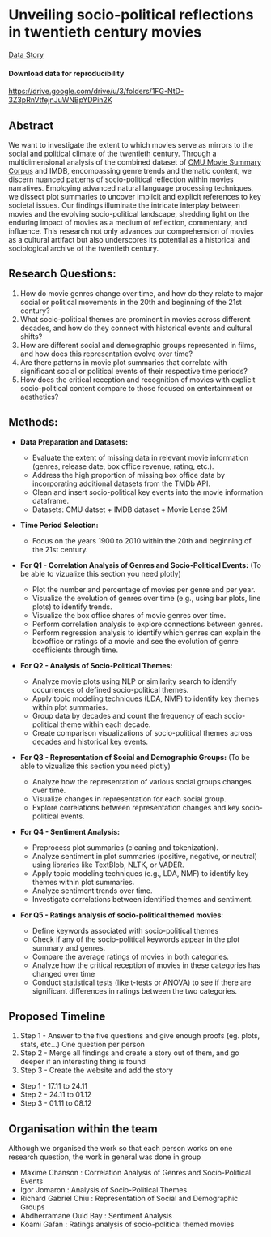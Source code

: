 # Unveiling socio-political reflections in twentieth century movies

[Data Story](https://ada-2023-project-padawans-8bq993byh5h9xcgsyrauxz.streamlit.app/)


#### Download data for reproducibility
https://drive.google.com/drive/u/3/folders/1FG-NtD-3Z3pRnVtfejnJuWNBpYDPin2K


## Abstract

We want to investigate the extent to which movies serve as mirrors to the social and political climate of the twentieth century. Through a multidimensional analysis of the combined dataset of [CMU Movie Summary Corpus](http://www.cs.cmu.edu/~ark/personas/) and IMDB, encompassing genre trends and thematic content, we discern nuanced patterns of socio-political reflection within movies narratives. Employing advanced natural language processing techniques, we dissect plot summaries to uncover implicit and explicit references to key societal issues. Our findings illuminate the intricate interplay between movies and the evolving socio-political landscape, shedding light on the enduring impact of movies as a medium of reflection, commentary, and influence. This research not only advances our comprehension of movies as a cultural artifact but also underscores its potential as a historical and sociological archive of the twentieth century.


## Research Questions:
1. How do movie genres change over time, and how do they relate to major social or political movements in the 20th and beginning of the 21st century?
2. What socio-political themes are prominent in movies across different decades, and how do they connect with historical events and cultural shifts?
3. How are different social and demographic groups represented in films, and how does this representation evolve over time?
4. Are there patterns in movie plot summaries that correlate with significant social or political events of their respective time periods?
5. How does the critical reception and recognition of movies with explicit socio-political content compare to those focused on entertainment or aesthetics?



## Methods:
- **Data Preparation and Datasets:**
  - Evaluate the extent of missing data in relevant movie information (genres, release date, box office revenue, rating, etc.).
  - Address the high proportion of missing box office data by incorporating additional datasets from the TMDb API.
  - Clean and insert socio-political key events into the movie information dataframe.
  - Datasets: CMU datset + IMDB dataset + Movie Lense 25M
- **Time Period Selection:**
  - Focus on the years 1900 to 2010 within the 20th and beginning of the 21st century.

- **For Q1 - Correlation Analysis of Genres and Socio-Political Events:**
(To be able to vizualize this section you need plotly)
  - Plot the number and percentage of movies per genre and per year.
  - Visualize the evolution of genres over time (e.g., using bar plots, line plots) to identify trends.
  - Visualize the box office shares of movie genres over time.
  - Perform correlation analysis to explore connections between genres.
  - Perform regression analysis to identify which genres can explain the boxoffice or ratings of a movie and see the evolution of genre coefficients through time.

- **For Q2 - Analysis of Socio-Political Themes:**
  - Analyze movie plots using NLP or similarity search to identify occurrences of defined socio-political themes.
  - Apply topic modeling techniques (LDA, NMF) to identify key themes within plot summaries.
  - Group data by decades and count the frequency of each socio-political theme within each decade.
  - Create comparison visualizations of socio-political themes across decades and historical key events.

- **For Q3 - Representation of Social and Demographic Groups:**
(To be able to vizualize this section you need plotly)
  - Analyze how the representation of various social groups changes over time.
  - Visualize changes in representation for each social group.
  - Explore correlations between representation changes and key socio-political events.

- **For Q4 - Sentiment Analysis:**
  - Preprocess plot summaries (cleaning and tokenization).
  - Analyze sentiment in plot summaries (positive, negative, or neutral) using libraries like TextBlob, NLTK, or VADER.
  - Apply topic modeling techniques (e.g., LDA, NMF) to identify key themes within plot summaries.
  - Analyze sentiment trends over time.
  - Investigate correlations between identified themes and sentiment.
- **For Q5 - Ratings analysis of socio-political themed movies**:
  - Define keywords associated with socio-political themes
  - Check if any of the socio-political keywords appear in the plot summary and genres.
  - Compare the average ratings of movies in both categories.
  - Analyze how the critical reception of movies in these categories has changed over time
  - Conduct statistical tests (like t-tests or ANOVA) to see if there are significant differences in ratings between the two categories.

## Proposed Timeline
  1. Step 1 - Answer to the five questions and give enough proofs (eg. plots, stats, etc...) One question per person
  2. Step 2 - Merge all findings and create a story out of them, and go deeper if an interesting thing is found
  3. Step 3 - Create the website and add the story

* Step 1 - 17.11 to 24.11
* Step 2 - 24.11 to 01.12
* Step 3 - 01.11 to 08.12

## Organisation within the team

Although we organised the work so that each person works on one research question, the work in general was done in group
- Maxime Chanson : Correlation Analysis of Genres and Socio-Political Events
- Igor Jomaron : Analysis of Socio-Political Themes
- Richard Gabriel Chiu : Representation of Social and Demographic Groups
- Abdherramane Ould Bay : Sentiment Analysis
- Koami Gafan : Ratings analysis of socio-political themed movies
